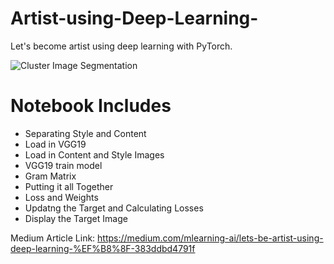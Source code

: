 # Artist-using-Deep-Learning-
Let's become artist using deep learning with PyTorch. 

![Cluster Image Segmentation](https://user-images.githubusercontent.com/20366499/109389390-4b162400-7932-11eb-8e62-bd1602f188f4.jpeg)



# Notebook Includes

* Separating Style and Content
* Load in VGG19
* Load in Content and Style Images
* VGG19 train model
* Gram Matrix
* Putting it all Together
* Loss and Weights
* Updatng the Target and Calculating Losses
* Display the Target Image

Medium Article Link: https://medium.com/mlearning-ai/lets-be-artist-using-deep-learning-%EF%B8%8F-383ddbd4791f

